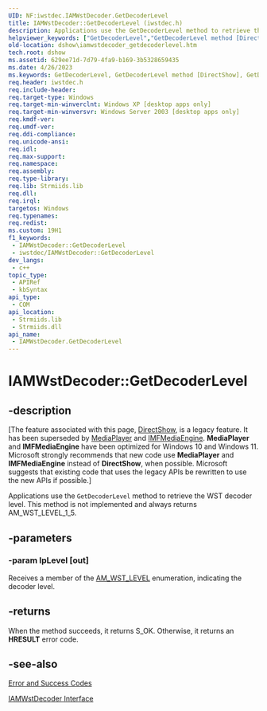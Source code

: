 ```yaml
---
UID: NF:iwstdec.IAMWstDecoder.GetDecoderLevel
title: IAMWstDecoder::GetDecoderLevel (iwstdec.h)
description: Applications use the GetDecoderLevel method to retrieve the WST decoder level. This method is not implemented and always returns AM_WST_LEVEL_1_5.
helpviewer_keywords: ["GetDecoderLevel","GetDecoderLevel method [DirectShow]","GetDecoderLevel method [DirectShow]","IAMWstDecoder interface","IAMWstDecoder interface [DirectShow]","GetDecoderLevel method","IAMWstDecoder.GetDecoderLevel","IAMWstDecoder::GetDecoderLevel","IAMWstDecoderGetDecoderLevel","dshow.iamwstdecoder_getdecoderlevel","iwstdec/IAMWstDecoder::GetDecoderLevel"]
old-location: dshow\iamwstdecoder_getdecoderlevel.htm
tech.root: dshow
ms.assetid: 629ee71d-7d79-4fa9-b169-3b5328659435
ms.date: 4/26/2023
ms.keywords: GetDecoderLevel, GetDecoderLevel method [DirectShow], GetDecoderLevel method [DirectShow],IAMWstDecoder interface, IAMWstDecoder interface [DirectShow],GetDecoderLevel method, IAMWstDecoder.GetDecoderLevel, IAMWstDecoder::GetDecoderLevel, IAMWstDecoderGetDecoderLevel, dshow.iamwstdecoder_getdecoderlevel, iwstdec/IAMWstDecoder::GetDecoderLevel
req.header: iwstdec.h
req.include-header: 
req.target-type: Windows
req.target-min-winverclnt: Windows XP [desktop apps only]
req.target-min-winversvr: Windows Server 2003 [desktop apps only]
req.kmdf-ver: 
req.umdf-ver: 
req.ddi-compliance: 
req.unicode-ansi: 
req.idl: 
req.max-support: 
req.namespace: 
req.assembly: 
req.type-library: 
req.lib: Strmiids.lib
req.dll: 
req.irql: 
targetos: Windows
req.typenames: 
req.redist: 
ms.custom: 19H1
f1_keywords:
 - IAMWstDecoder::GetDecoderLevel
 - iwstdec/IAMWstDecoder::GetDecoderLevel
dev_langs:
 - c++
topic_type:
 - APIRef
 - kbSyntax
api_type:
 - COM
api_location:
 - Strmiids.lib
 - Strmiids.dll
api_name:
 - IAMWstDecoder.GetDecoderLevel
---
```


# IAMWstDecoder::GetDecoderLevel


## -description

\[The feature associated with this page, [DirectShow](/windows/win32/directshow/directshow), is a legacy feature. It has been superseded by [MediaPlayer](/uwp/api/Windows.Media.Playback.MediaPlayer) and [IMFMediaEngine](/windows/win32/api/mfmediaengine/nn-mfmediaengine-imfmediaengine). **MediaPlayer** and **IMFMediaEngine** have been optimized for Windows 10 and Windows 11. Microsoft strongly recommends that new code use **MediaPlayer** and **IMFMediaEngine** instead of **DirectShow**, when possible. Microsoft suggests that existing code that uses the legacy APIs be rewritten to use the new APIs if possible.\]

Applications use the <code>GetDecoderLevel</code> method to retrieve the WST decoder level. This method is not implemented and always returns AM_WST_LEVEL_1_5.

## -parameters

### -param lpLevel [out]

Receives a member of the <a href="/previous-versions/windows/desktop/api/iwstdec/ne-iwstdec-am_wst_level">AM_WST_LEVEL</a> enumeration, indicating the decoder level.

## -returns

When the method succeeds, it returns S_OK. Otherwise, it returns an <b>HRESULT</b> error code.

## -see-also

<a href="/windows/desktop/DirectShow/error-and-success-codes">Error and Success Codes</a>



<a href="/windows/desktop/api/iwstdec/nn-iwstdec-iamwstdecoder">IAMWstDecoder Interface</a>